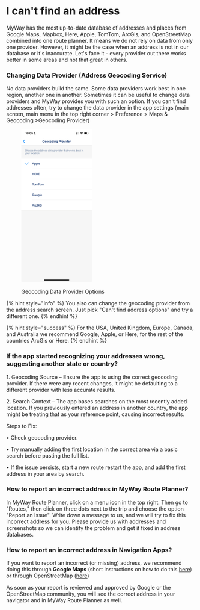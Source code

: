 # I can't find an address

MyWay has the most up-to-date database of addresses and places from Google Maps, Mapbox, Here, Apple, TomTom, ArcGis, and OpenStreetMap combined into one route planner. It means we do not rely on data from only one provider. However, it might be the case when an address is not in our database or it's inaccurate. Let's face it - every provider out there works better in some areas and not that great in others.

### Changing Data Provider (Address Geocoding Service)

No data providers build the same. Some data providers work best in one region, another one in another. Sometimes it can be useful to change data providers and MyWay provides you with such an option. If you can't find addresses often, try to change the data provider in the app settings (main screen, main menu in the top right corner > Preference > Maps & Geocoding >Geocoding Provider)

<figure><img src=".gitbook/assets/Screenshot 2024-04-15 at 10.05.43.jpeg" alt="" width="188"><figcaption><p>Geocoding Data Provider Options</p></figcaption></figure>

{% hint style="info" %}
You also can change the geocoding provider from the address search screen. Just pick "Can't find address options" and try a different one.
{% endhint %}

{% hint style="success" %}
For the USA, United Kingdom, Europe, Canada, and Australia we recommend Google, Apple, or Here, for the rest of the countries ArcGis or Here.&#x20;
{% endhint %}

### If the app started recognizing your addresses wrong, suggesting another state or country?

1\. Geocoding Source – Ensure the app is using the correct geocoding provider. If there were any recent changes, it might be defaulting to a different provider with less accurate results.

2\. Search Context – The app bases searches on the most recently added location. If you previously entered an address in another country, the app might be treating that as your reference point, causing incorrect results.

Steps to Fix:

• Check geocoding provider.

• Try manually adding the first location in the correct area via a basic search before pasting the full list.

• If the issue persists, start a new route restart the app, and add the first address in your area by search.

### How to report an incorrect address in MyWay Route Planner?

In MyWay Route Planner, click on a menu icon in the top right. Then go to "Routes," then click on three dots next to the trip and choose the option "Report an Issue". Write down a message to us, and we will try to fix this incorrect address for you. Please provide us with addresses and screenshots so we can identify the problem and get it fixed in address databases.

### How to report an incorrect address in Navigation Apps?

If you want to report an incorrect (or missing) address, we recommend doing this through **Google Maps** (short instructions on how to do this [here](https://support.google.com/maps/answer/6194894?co=GENIE.Platform%3DDesktop\&hl=en\&oco=1)) or through OpenStreetMap ([here](https://www.openstreetmap.org/fixthemap))

As soon as your report is reviewed and approved by Google or the OpenStreetMap community, you will see the correct address in your navigator and in MyWay Route Planner as well.
